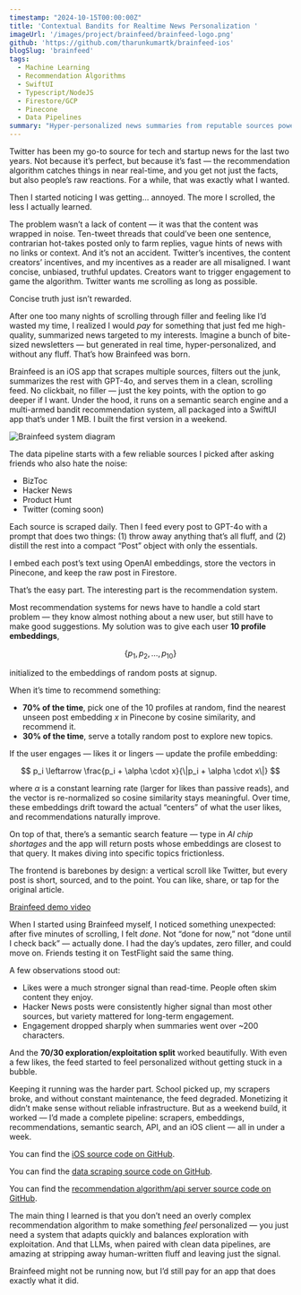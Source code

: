 ```yaml
---
timestamp: "2024-10-15T00:00:00Z"
title: 'Contextual Bandits for Realtime News Personalization '
imageUrl: '/images/project/brainfeed/brainfeed-logo.png'
github: 'https://github.com/tharunkumartk/brainfeed-ios'
blogSlug: 'brainfeed'
tags:
  - Machine Learning
  - Recommendation Algorithms
  - SwiftUI
  - Typescript/NodeJS
  - Firestore/GCP
  - Pinecone
  - Data Pipelines
summary: "Hyper-personalized news summaries from reputable sources powered by a multi-armed bandit recommendation system. It's on TestFlight!"
---
```

Twitter has been my go-to source for tech and startup news for the last two years. Not because it’s perfect, but because it’s fast — the recommendation algorithm catches things in near real-time, and you get not just the facts, but also people’s raw reactions. For a while, that was exactly what I wanted.

Then I started noticing I was getting… annoyed.
The more I scrolled, the less I actually learned.

The problem wasn’t a lack of content — it was that the content was wrapped in noise. Ten-tweet threads that could’ve been one sentence, contrarian hot-takes posted only to farm replies, vague hints of news with no links or context. And it’s not an accident. Twitter’s incentives, the content creators’ incentives, and my incentives as a reader are all misaligned. I want concise, unbiased, truthful updates. Creators want to trigger engagement to game the algorithm. Twitter wants me scrolling as long as possible.

Concise truth just isn’t rewarded.

After one too many nights of scrolling through filler and feeling like I’d wasted my time, I realized I would *pay* for something that just fed me high-quality, summarized news targeted to my interests. Imagine a bunch of bite-sized newsletters — but generated in real time, hyper-personalized, and without any fluff. That’s how Brainfeed was born.

Brainfeed is an iOS app that scrapes multiple sources, filters out the junk, summarizes the rest with GPT-4o, and serves them in a clean, scrolling feed. No clickbait, no filler — just the key points, with the option to go deeper if I want. Under the hood, it runs on a semantic search engine and a multi-armed bandit recommendation system, all packaged into a SwiftUI app that’s under 1 MB. I built the first version in a weekend.

![Brainfeed system diagram](/images/project/brainfeed/brainfeed-sys-diagram.png)


The data pipeline starts with a few reliable sources I picked after asking friends who also hate the noise:

* BizToc
* Hacker News
* Product Hunt
* Twitter (coming soon)

Each source is scraped daily. Then I feed every post to GPT-4o with a prompt that does two things:
(1) throw away anything that’s all fluff, and
(2) distill the rest into a compact “Post” object with only the essentials.

I embed each post’s text using OpenAI embeddings, store the vectors in Pinecone, and keep the raw post in Firestore.

That’s the easy part. The interesting part is the recommendation system.

Most recommendation systems for news have to handle a cold start problem — they know almost nothing about a new user, but still have to make good suggestions. My solution was to give each user **10 profile embeddings**,

$$
\{p_1, p_2, \dots, p_{10}\}
$$

initialized to the embeddings of random posts at signup.

When it’s time to recommend something:

* **70% of the time**, pick one of the 10 profiles at random, find the nearest unseen post embedding $x$ in Pinecone by cosine similarity, and recommend it.
* **30% of the time**, serve a totally random post to explore new topics.

If the user engages — likes it or lingers — update the profile embedding:

$$
p_i \leftarrow \frac{p_i + \alpha \cdot x}{\|p_i + \alpha \cdot x\|}
$$

where $\alpha$ is a constant learning rate (larger for likes than passive reads), and the vector is re-normalized so cosine similarity stays meaningful. Over time, these embeddings drift toward the actual “centers” of what the user likes, and recommendations naturally improve.

On top of that, there’s a semantic search feature — type in *AI chip shortages* and the app will return posts whose embeddings are closest to that query. It makes diving into specific topics frictionless.

The frontend is barebones by design: a vertical scroll like Twitter, but every post is short, sourced, and to the point. You can like, share, or tap for the original article.

[Brainfeed demo video](https://ydfksaipdlqazgcsrdlm.supabase.co/storage/v1/object/public/demo-videos/brainfeed-demo.mp4)


When I started using Brainfeed myself, I noticed something unexpected: after five minutes of scrolling, I felt *done*. Not “done for now,” not “done until I check back” — actually done. I had the day’s updates, zero filler, and could move on. Friends testing it on TestFlight said the same thing.

A few observations stood out:

* Likes were a much stronger signal than read-time. People often skim content they enjoy.
* Hacker News posts were consistently higher signal than most other sources, but variety mattered for long-term engagement.
* Engagement dropped sharply when summaries went over \~200 characters.

And the **70/30 exploration/exploitation split** worked beautifully. With even a few likes, the feed started to feel personalized without getting stuck in a bubble.

Keeping it running was the harder part. School picked up, my scrapers broke, and without constant maintenance, the feed degraded. Monetizing it didn’t make sense without reliable infrastructure. But as a weekend build, it worked — I’d made a complete pipeline: scrapers, embeddings, recommendations, semantic search, API, and an iOS client — all in under a week.

You can find the [iOS source code on GitHub](https://github.com/tharunkumartk/brainfeed-ios).

You can find the [data scraping source code on GitHub](https://github.com/tharunkumartk/brainfeed-scraper).

You can find the [recommendation algorithm/api server source code on GitHub](https://github.com/tharunkumartk/brainfeed-api-server).

The main thing I learned is that you don’t need an overly complex recommendation algorithm to make something *feel* personalized — you just need a system that adapts quickly and balances exploration with exploitation. And that LLMs, when paired with clean data pipelines, are amazing at stripping away human-written fluff and leaving just the signal.

Brainfeed might not be running now, but I’d still pay for an app that does exactly what it did.